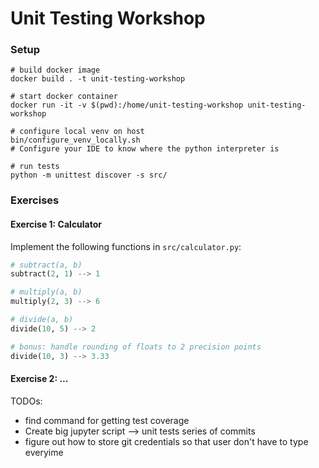 # Unit Testing Workshop


### Setup

```shell
# build docker image
docker build . -t unit-testing-workshop

# start docker container
docker run -it -v $(pwd):/home/unit-testing-workshop unit-testing-workshop 

# configure local venv on host
bin/configure_venv_locally.sh
# Configure your IDE to know where the python interpreter is

# run tests
python -m unittest discover -s src/
```

### Exercises

#### Exercise 1: Calculator

Implement the following functions in `src/calculator.py`:

```python
# subtract(a, b)
subtract(2, 1) --> 1

# multiply(a, b)
multiply(2, 3) --> 6

# divide(a, b)
divide(10, 5) --> 2

# bonus: handle rounding of floats to 2 precision points
divide(10, 3) --> 3.33
```

#### Exercise 2: ...



TODOs:
- find command for getting test coverage
- Create big jupyter script --> unit tests series of commits
- figure out how to store git credentials so that user don't have to type everyime
